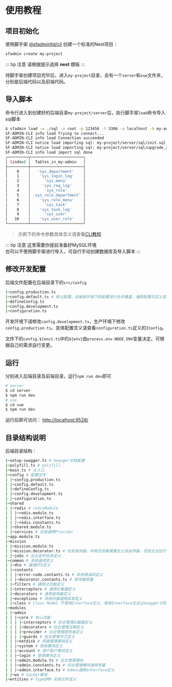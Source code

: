 # 使用教程

## 项目初始化

使用脚手架 [@sfadminltd/cli](/cli/) 创建一个标准的Nest项目：

``` bash
sfadmin create my-project
```

::: tip 注意
请根据提示选择 **nest** 模板
:::

待脚手架创建项目完毕后，进入`my-project`目录，会有一个`server`和`vue`文件夹，分别是后端代码以及前端代码。

## 导入脚本

命令行进入到创建好的后端目录`my-project/server`后，执行脚手架`load`命令导入sql脚本

``` bash
$ sfadmin load -e ./sql -u root -p 123456 -t 3306 -a localhost -b my-admin -o
SF-ADMIN-CLI info load Trying to connect...
SF-ADMIN-CLI info load Connection succeeded
SF-ADMIN-CLI notice load importing sql: my-project/server/sql/init.sql
SF-ADMIN-CLI notice load importing sql: my-project/server/sql/upgrade_20210508.sql
SF-ADMIN-CLI info load import sql done
┌─────────┬───────────────────────┐
│ (index) │  Tables_in_my-admin   │
├─────────┼───────────────────────┤
│    0    │   'sys_department'    │
│    1    │    'sys_login_log'    │
│    2    │      'sys_menu'       │
│    3    │     'sys_req_log'     │
│    4    │      'sys_role'       │
│    5    │ 'sys_role_department' │
│    6    │    'sys_role_menu'    │
│    7    │      'sys_task'       │
│    8    │    'sys_task_log'     │
│    9    │      'sys_user'       │
│   10    │    'sys_user_role'    │
└─────────┴───────────────────────┘
```

> 示例下的命令参数具体含义请查看[CLI教程](/cli/)

::: tip 注意
这里需要你提前准备好MySQL环境
<br />
也可以不使用脚手架进行导入，可自行手动创建数据库及导入脚本
:::

## 修改开发配置

后端文件配置在后端目录下的`src/config`

``` bash
|─config.production.ts
|─config.default.ts # 默认配置，会被各环境下的配置进行合并覆盖，通用配置可定义在该文件下
|─defineConfig.ts
|─config.development.ts
|─configuration.ts
```

开发环境下请修改`config.development.ts`，生产环境下修改`config.production.ts`。具体配置含义请查看`configuration.ts`定义的`IConfig`。

文件下的`config.${env}.ts`中的`${env}`由`process.env.NODE_ENV`变量决定。可根据自己的需求自行变更。

## 运行

分别进入后端目录及前端目录，运行`npm run dev`即可

``` bash
# server
$ cd server
$ npm run dev
# vue
$ cd vue
$ npm run dev
```

运行后即可访问： [http://localhost:9528/](http://localhost:9528/) 

## 目录结构说明

后端目录结构：

``` bash
|─setup-swagger.ts # Swaager文档配置
|─polyfill.ts # polifill
|─main.ts # 主入口
|─config # 配置文件
| |─config.production.ts
| |─config.default.ts
| |─defineConfig.ts
| |─config.development.ts
| |─configuration.ts
|─shared
| |─redis # redisModule 
| | |─redis.module.ts
| | |─redis.interface.ts
| | |─redis.constants.ts
| |─shared.module.ts
| |─services # 全局通用Provider
|─app.module.ts
|─mission
| |─mission.module.ts
| |─mission.decorator.ts # 任务装饰器，所有任务都需要定义该装饰器，否则无法运行
| |─jobs # 后台定时任务定义
|─common # 系统通用定义
| |─dto # 通用DTO定义
| |─contants
| | |─error-code.contants.ts # 系统错误码定义
| | |─decorator.contants.ts # 装饰器常量
| |─filters # 通用过滤器定义
| |─interceptors # 通用拦截器定义
| |─decorators # 通用装饰器定义
| |─exceptions # 系统内置通用异常定义
| |─class # Class Model 不使用Interface定义，使用Interface无法让Swagger识别
|─modules
| |─admin
| | |─core # 核心功能
| | | |─interceptors # 后台管理拦截器定义
| | | |─decorators # 后台管理注解定义
| | | |─provider # 后台管理提供者定义
| | | |─guards # 后台管理守卫定义
| | |─netdisk # 网盘管理模块定义
| | |─system # 系统模块定义
| | |─account # 用户账户模块定义
| | |─login # 登录模块定义
| | |─admin.module.ts # 后台管理模块
| | |─admin.constants.ts # 后台管理模块通用常量
| | |─admin.interface.ts # Admin通用interface定义
| |─ws # Socket模块
|─entities # TypeORM 实体文件定义
```
